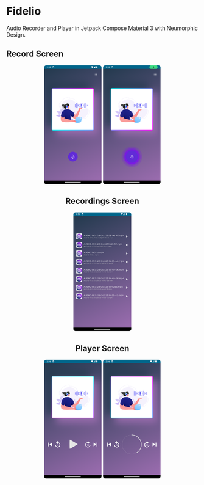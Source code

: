 # Fidelio
Audio Recorder and Player in Jetpack Compose Material 3 with Neumorphic Design.

## Record Screen
<div align="center">
  <img src="https://raw.githubusercontent.com/anujsaxenadev/Fidelio/master/samples/record_screen.png" width=30% />
  <img src="https://raw.githubusercontent.com/anujsaxenadev/Fidelio/master/samples/record_scren.png" width=30% />
<div/>


## Recordings Screen
<div align="center">
  <img src="https://raw.githubusercontent.com/anujsaxenadev/Fidelio/master/samples/recordings_list.png" width=30% />
<div/>

## Player Screen
<div align="center">
  <img src="https://raw.githubusercontent.com/anujsaxenadev/Fidelio/master/samples/player.png" width=30% />
  <img src="https://raw.githubusercontent.com/anujsaxenadev/Fidelio/master/samples/player_running.png" width=30% />
<div/>
